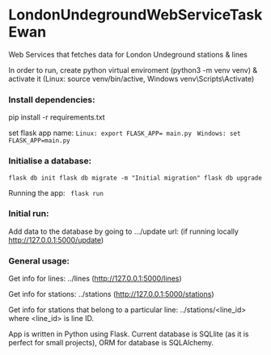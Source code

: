 # LondonUndegroundWebServiceTaskEwan
Web Services that fetches data for London Undeground stations &amp; lines

In order to run, create python virtual enviroment  (python3 -m venv venv) & activate it (Linux: source venv/bin/active,  Windows venv\Scripts\Activate)

### Install dependencies:

pip install -r requirements.txt

set flask app name: 
``Linux: export FLASK_APP= main.py ``
`` Windows: set FLASK_APP=main.py ``

### Initialise a database:
``
flask db init
flask db migrate -m "Initial migration"
flask db upgrade ``

Running the app:
``  flask run ``

### Initial run:

Add data to the database by going to .../update url:
 (if running locally http://127.0.0.1:5000/update)

### General usage:

Get info for lines:
../lines  (http://127.0.0.1:5000/lines)

Get info for stations:
../stations (http://127.0.0.1:5000/stations)

Get info for stations that belong to a particular line:
../stations/<line_id>   where <line_id> is line ID.


App is written in Python using Flask. Current database is SQLlite (as it is perfect for small projects), ORM for database is SQLAlchemy. 

